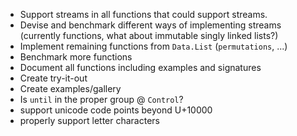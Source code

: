 + Support streams in all functions that could support streams.
+ Devise and benchmark different ways of implementing streams
  (currently functions, what about immutable singly linked lists?)
+ Implement remaining functions from `Data.List` (`permutations`, ...)
+ Benchmark more functions
+ Document all functions including examples and signatures
+ Create try-it-out
+ Create examples/gallery
+ Is `until` in the proper group @ `Control`?
+ support unicode code points beyond U+10000
+ properly support letter characters

